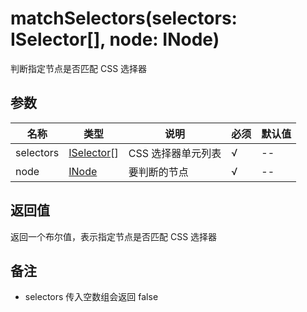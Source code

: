 # matchSelectors(selectors: ISelector[], node: INode)

判断指定节点是否匹配 CSS 选择器

## 参数

名称 | 类型 | 说明 | 必须 | 默认值
---- | ---- | ---- | ---- | ----
selectors | [ISelector](types.md#iselector)\[] | CSS 选择器单元列表 | √ | --
node | [INode](types.md#inode) | 要判断的节点 | √ | --

## 返回值

返回一个布尔值，表示指定节点是否匹配 CSS 选择器

## 备注

- selectors 传入空数组会返回 false
